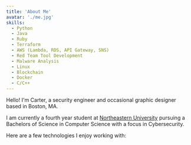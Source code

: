 ```yaml
---
title: 'About Me'
avatar: './me.jpg'
skills:
  - Python
  - Java
  - Ruby
  - Terraform
  - AWS (Lambda, RDS, API Gateway, SNS)
  - Red Team Tool Development
  - Malware Analysis
  - Linux
  - Blockchain
  - Docker
  - C/C++
---
```


Hello! I'm Carter, a security engineer and occasional graphic designer based in Boston, MA.

I am currently a fourth year student at [Northeastern University](https://www.khoury.northeastern.edu/) pursuing a Bachelors of Science in Computer Science with a focus in Cybersecurity.

Here are a few technologies I enjoy working with:
